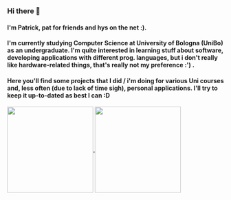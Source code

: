 ### Hi there 👋
#### I'm Patrick, pat for friends and hys on the net :). 
#### I'm currently studying Computer Science at University of Bologna (UniBo) as an undergraduate. I'm quite interested in learning stuff about software, developing applications with different prog. languages, but i don't really like hardware-related things, that's really not my preference :') . 
#### Here you'll find some projects that I did / i'm doing for various Uni courses and, less often (due to lack of time sigh), personal applications. I'll try to keep it up-to-dated as best I can :D

<a href="https://stats-hyspxts-projects.vercel.app/api?username=hyspxt&show_icons=true&theme=merko">
  <img height=200 align="center" src="https://stats-hyspxts-projects.vercel.app/api?username=hyspxt&show_icons=true&theme=merko" />
</a>
<a href="[https://github.com/anuraghazra/convoychat](https://stats-hyspxts-projects.vercel.app/api?username=hyspxt&show_icons=true&theme=merko)">
  <img height=200 align="center" src="https://github-readme-stats.vercel.app/api/top-langs?username=hyspxt&layout=compact&langs_count=8&card_width=280&theme=merko" />
</a>

